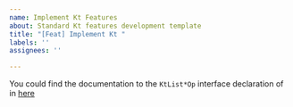 ```yaml
---
name: Implement Kt Features
about: Standard Kt features development template
title: "[Feat] Implement Kt "
labels: ''
assignees: ''

---
```


You could find the documentation to the `KtList*Op` interface declaration of in [here](https://devdocs.io/kotlin/api/latest/jvm/stdlib/kotlin.collections/-list/index)

